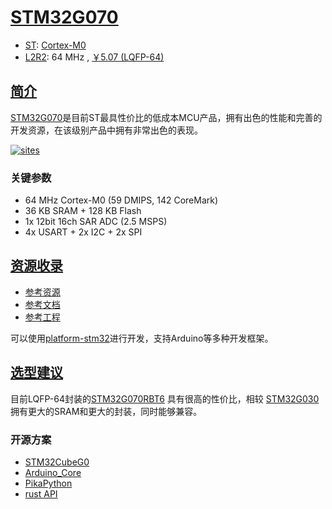 ﻿# [STM32G070](https://www.soc.xin/STM32G070)

* [ST](https://www.st.com/zh/): [Cortex-M0](https://github.com/SoCXin/Cortex)
* [L2R2](https://github.com/SoCXin/Level): 64 MHz , [￥5.07 (LQFP-64)](https://item.szlcsc.com/549618.html)

## [简介](https://github.com/SoCXin/STM32G070/wiki)

[STM32G070](https://www.st.com/zh/microcontrollers-microprocessors/stm32g0-series.html)是目前ST最具性价比的低成本MCU产品，拥有出色的性能和完善的开发资源，在该级别产品中拥有非常出色的表现。

[![sites](docs/STM32G070.png)](https://www.soc.xin/STM32G070)

### 关键参数

* 64 MHz Cortex-M0 (59 DMIPS, 142 CoreMark)
* 36 KB SRAM + 128 KB Flash
* 1x 12bit 16ch SAR ADC (2.5 MSPS)
* 4x USART + 2x I2C + 2x SPI

## [资源收录](https://github.com/SoCXin)

* [参考资源](src/)
* [参考文档](docs/)
* [参考工程](project/)

可以使用[platform-stm32](https://github.com/OS-Q/platform-stm32)进行开发，支持Arduino等多种开发框架。

## [选型建议](https://github.com/SoCXin/STM32G070)

目前LQFP-64封装的[STM32G070RBT6](https://item.szlcsc.com/549618.html) 具有很高的性价比，相较 [STM32G030](https://github.com/SoCXin/STM32G030) 拥有更大的SRAM和更大的封装，同时能够兼容。


### 开源方案

* [STM32CubeG0](https://github.com/STMicroelectronics/STM32CubeG0)
* [Arduino_Core](https://github.com/stm32duino/Arduino_Core_STM32)
* [PikaPython](https://github.com/OS-Q/PikaPython)
* [rust API](https://github.com/stm32-rs/stm32g0xx-hal)
